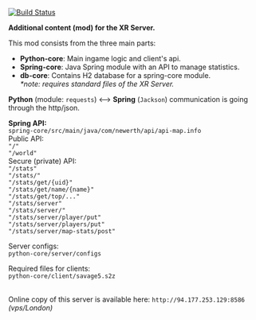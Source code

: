 [![Build Status](https://travis-ci.org/Igor-ua/XR_Server.svg?branch=master)](https://travis-ci.org/Igor-ua/XR_Server)

**Additional content (mod) for the XR Server.**

This mod consists from the three main parts:</br>
- **Python-core**: Main ingame logic and client's api.</br>
- **Spring-core**: Java Spring module with an API to manage statistics.</br>
- **db-core**: Contains H2 database for a spring-core module.</br>
_*note: requires standard files of the XR Server._

**Python** (module: `requests`) <--> **Spring** (`Jackson`) communication is going through the http/json.

**Spring API:**</br>
`spring-core/src/main/java/com/newerth/api/api-map.info`</br>
Public API:</br>
`"/"`</br>
`"/world"`</br>
Secure (private) API:</br>
`"/stats"`</br>
`"/stats/"`</br>
`"/stats/get/{uid}"`</br>
`"/stats/get/name/{name}"`</br>
`"/stats/get/top/..."`</br>
`"/stats/server"`</br>
`"/stats/server/"`</br>
`"/stats/server/player/put"`</br>
`"/stats/server/players/put"`</br>
`"/stats/server/map-stats/post"`</br>

Server configs:</br>
`python-core/server/configs`</br>

Required files for clients:</br>
`python-core/client/savage5.s2z`</br></br>


Online copy of this server is available here: `http://94.177.253.129:8586` _(vps/London)_